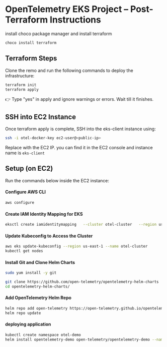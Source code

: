 # OpenTelemetry EKS Project – Post-Terraform Instructions

install choco package manager and install terraform

```powershell
choco install terraform
```

## Terraform Steps

Clone the remo and run the following commands to deploy the infrastructure:

```bash
terraform init
terraform apply
```

👉 Type "yes" in apply and ignore warnings or errors. Wait till it finishes.


## SSH into EC2 Instance

Once terraform apply is complete, SSH into the eks-client instance using:

```bash
ssh -i otel-docker-key ec2-user@<public-ip>
```

Replace <public-ip> with the EC2 IP. you can find it in the EC2 console and instance name is `eks-client`



## Setup (on EC2)

Run the commands below inside the EC2 instance:

#### Configure AWS CLI

```bash
aws configure
```

#### Create IAM Identity Mapping for EKS

```bash
eksctl create iamidentitymapping   --cluster otel-cluster   --region us-east-1   --arn arn:aws:iam::412134929535:role/eks-admin-role   --group system:masters   --username eks-admin
```

#### Update Kubeconfig to Access the Cluster

```bash
aws eks update-kubeconfig --region us-east-1 --name otel-cluster
kubectl get nodes
```


#### Install Git and Clone Helm Charts

```bash
sudo yum install -y git

git clone https://github.com/open-telemetry/opentelemetry-helm-charts
cd opentelemetry-helm-charts/
```

#### Add OpenTelemetry Helm Repo

```bash
helm repo add open-telemetry https://open-telemetry.github.io/opentelemetry-helm-charts
helm repo update
```


#### deploying application

```bash
kubectl create namespace otel-demo
helm install opentelemetry-demo open-telemetry/opentelemetry-demo --namespace otel-demo
```